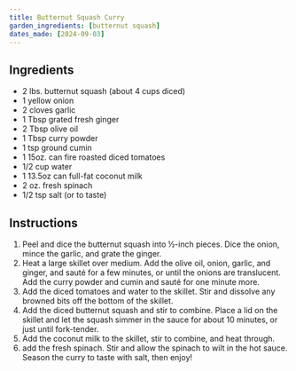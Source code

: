 ```yaml
---
title: Butternut Squash Curry
garden_ingredients: [butternut squash]
dates_made: [2024-09-03]
---
```


## Ingredients

- 2 lbs. butternut squash (about 4 cups diced)
- 1 yellow onion
- 2 cloves garlic
- 1 Tbsp grated fresh ginger
- 2 Tbsp olive oil
- 1 Tbsp curry powder
- 1 tsp ground cumin
- 1 15oz. can fire roasted diced tomatoes
- 1/2 cup water
- 1 13.5oz can full-fat coconut milk
- 2 oz. fresh spinach
- 1/2 tsp salt (or to taste)

## Instructions

1. Peel and dice the butternut squash into ½-inch pieces. Dice the onion, mince the garlic, and grate the ginger.
2. Heat a large skillet over medium. Add the olive oil, onion, garlic, and ginger, and sauté for a few minutes, or until the onions are translucent. Add the curry powder and cumin and sauté for one minute more.
3. Add the diced tomatoes and water to the skillet. Stir and dissolve any browned bits off the bottom of the skillet.
4. Add the diced butternut squash and stir to combine. Place a lid on the skillet and let the squash simmer in the sauce for about 10 minutes, or just until fork-tender.
5. Add the coconut milk to the skillet, stir to combine, and heat through.
6. add the fresh spinach. Stir and allow the spinach to wilt in the hot sauce. Season the curry to taste with salt, then enjoy!
